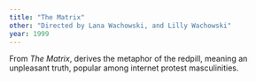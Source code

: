 ```yaml
---
title: "The Matrix"
other: "Directed by Lana Wachowski, and Lilly Wachowski"
year: 1999
---
```


From *The Matrix*, derives the metaphor of the redpill, meaning an
unpleasant truth, popular among internet protest masculinities.
